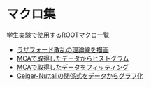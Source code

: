 # マクロ集
学生実験で使用するROOTマクロ一覧
- [ラザフォード散乱の理論線を描画](ruth.C)
- [MCAで取得したデータからヒストグラム](importHist.C)  
- [MCAで取得したデータをフィッティング](fitData.C)
- [Geiger-Nuttallの関係式をデータからグラフ化](geigerNuttall.C)
